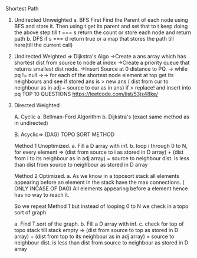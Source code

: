 Shortest Path

1. Undirected Unweighted
   a. BFS
   First Find the Parent of each node using BFS and store it.
   Then using t get its parent and set that to t
   keep doing the above step till t === s
   return the count or store each node and return path
   b. DFS
   if s === d return true or a map that stores the path till here(till the current call)
2. Undirected Weighted => Dijkstra's Algo
   ->Create a ans array which has shortest dist from source to node at index
   ->Create a priority queue that returns smallest dist node.
   ->Insert Source at 0 distance to PQ.
   -> while pq != null
   ->-> for each of the shortest node element at top get its neighbours and see if stored ans is > new ans ( dist from cur to neighbour as in adj + source to cur as in ans)
   if > replace!
   and insert into pq
   TOP 10 QUESTIONS https://leetcode.com/list/53js48ke/

3. Directed Weighted

   A. Cyclic
   a. Bellman-Ford Algorithm
   b. Dijkstra's (exact same method as in undirected)

   B. Acyclic=> (DAG) TOPO SORT METHOD

   Method 1 Unoptimized.
   a. Fill a D array with inf.
   b. loop i through 0 to N, for every element =>
   (dist from source to i as stored in D array) + (dist from i to its neighbour as in adj array) = source to neighbour dist.
   is less than dist from source to neighbour as stored in D array

   Method 2 Optimized.
   a. As we know in a toposort stack all elements appearing before an element in the stack have the max connections. ( ONLY INCASE OF DAG) All elements appearing before a element hence has no way to reach it.

   So we repeat Method 1 but instead of looping 0 to N we check in a topo sort of graph

   a. Find T.sort of the graph.
   b. Fill a D array with inf.
   c. check for top of topo stack till stack empty =>
   (dist from source to top as stored in D array) + (dist from top to its neighbour as in adj array) = source to neighbour dist.
   is less than dist from source to neighbour as stored in D array
